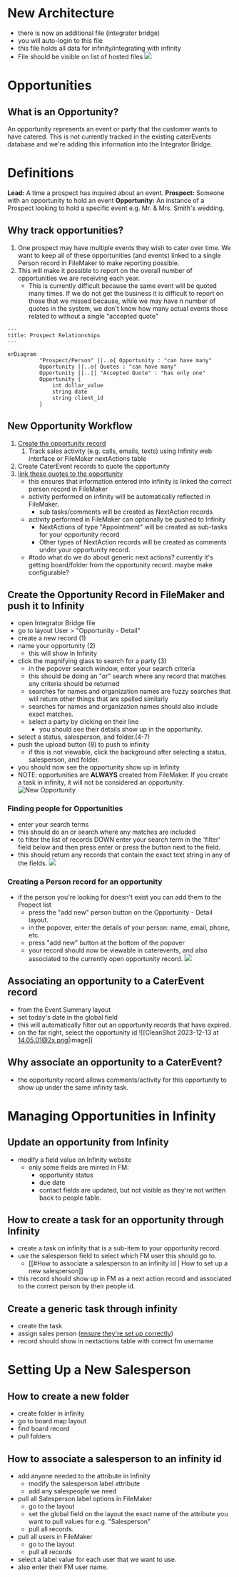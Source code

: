 # New Architecture
- there is now an additional file (integrator bridge)
- you will auto-login to this file
- this file holds all data for infinity/integrating with infinity
- File should be visible on list of hosted files
![](images/CleanShot%202023-12-14%20at%2012.55.33@2x.png)


# Opportunities

## What is an Opportunity?
An opportunity represents an event or party that the customer wants to have catered. 
This is not currently tracked in the existing caterEvents database and we're adding this information into the Integrator Bridge.

# Definitions
__Lead:__ A time a prospect has inquired about an event.
__Prospect:__ Someone with an opportunity to hold an event
__Opportunity:__ An instance of a Prospect looking to hold a specific event e.g. Mr. & Mrs. Smith's wedding.

## Why track opportunities?
1. One prospect may have multiple events they wish to cater over time. We want to keep all of these opportunities (and events) linked to a single Person record in FileMaker to make reporting possible.
2. This will make it possible to report on the overall number of opportunities we are receiving each year. 
	- This is currently difficult because the same event will be quoted many times. If we do not get the business it is difficult to report on those that we missed because, while we may have n number of quotes in the system, we don't know how many actual events those related to without a single "accepted quote"

```mermaid
---
title: Prospect Relationships
---

erDiagram
          "Prospect/Person" ||..o{ Opportunity : "can have many"
          Opportunity ||..o{ Quotes : "can have many"
          Opportunity ||..|| "Accepted Quote" : "has only one"
          Opportunity {
	          int dollar_value
	          string date
	          string client_id
          }
```

## New Opportunity Workflow
1. [Create the opportunity record](#create-the-opportunity-record-in-filemaker-and-push-it-to-infinity)
	1. Track sales activity (e.g. calls, emails, texts) using Infinity web interface or FileMaker nextActions table
2. Create CaterEvent records to quote the opportunity
3. [link these quotes to the opportunity](associating-an-opportunity-to-a-caterevent-record)
	- this ensures that information entered into infinity is linked the correct person record in FileMaker
	- activity performed on infinity will be automatically reflected in FileMaker.
		- sub tasks/comments will be created as NextAction records
	- activity performed in FileMaker can optionally be pushed to Infinity
		- NextActions of type "Appointment" will be created as sub-tasks for your opportunity record
		- Other types of NextAction records will be created as comments under your opportunity record.
	- #todo what do we do about generic next actions? currently it's getting board/folder from the opportunity record. maybe make configurable?

## Create the Opportunity Record in FileMaker and push it to Infinity
- open Integrator Bridge file
- go to layout User > "Opportunity - Detail"
- create a new record (1)
- name your opportunity (2) 
	- this will show in Infinity
- click the magnifying glass to search for a party (3)
	- in the popover search window, enter your search criteria
	- this should be doing an "or" search where any record that matches any criteria should be returned
	- searches for names and organization names are fuzzy searches that will return other things that are spelled similarly
	- searches for names and organization names should also include exact matches.
	- select a party by clicking on their line
		- you should see their details show up in the opportunity.
- select a status, salesperson, and folder.(4-7)
- push the upload button (8) to push to infinity
	- if this is not viewable, click the background after selecting a status, salesperson, and folder.
- you should now see the opportunity show up in Infinity
- NOTE: opportunities are **ALWAYS** created from FileMaker. If you create a task in infinity, it will not be considered an opportunity.
 ![New Opportunity](images/CleanShot%202023-12-14%20at%2012.38.55@2x.png)

### Finding people for Opportunities
- enter your search terms
- this should do an or search where any matches are included
- to filter the list of records DOWN enter your search term in the 'filter' field below and then press enter or press the button next to the field. 
- this should return any records that contain the exact text string in any of the fields.
![](images/CleanShot%202023-12-14%20at%2012.27.30@2x.png)

### Creating a Person record for an opportunity
- if the person you're looking for doesn't exist you can add them to the Propect list 
	- press the "add new" person button on the Opportunity - Detail layout.
	- in the popover, enter the details of your person: name, email, phone, etc. 
	- press "add new" button at the bottom of the popover
	- your record should now be viewable in caterevents, and also associated to the currently open opportunity record.
	![](images/CleanShot%202023-12-14%20at%2012.22.22@2x.png)
## Associating an opportunity to a CaterEvent record
- from the Event Summary layout
- set today's date in the global field
- this will automatically filter out an opportunity records that have expired.
- on the far right, select the opportunity id ![[CleanShot 2023-12-13 at 14.05.01@2x.png|image]] 

## Why associate an opportunity to a CaterEvent?
- the opportunity record allows comments/activity for this opportunity to show up under the same infinity task. 


# Managing Opportunities in Infinity
## Update an opportunity from Infinity
- modify a field value on Infinity website
	- only some fields are mirred in FM:
		- opportunity status
		- due date
		- contact fields are updated, but not visible as they're not written back to people table.

## How to create a task for an opportunity through Infinity
- create a task on infinity that is a sub-item to your opportunity record.
- use the salesperson field to select which FM user this should go to.
	- [[#How to associate a salesperson to an infinity id | How to set up a new salesperson]] 
- this record should show up in FM as a next action record and associated to the correct person by their people id.

## Create a generic task through infinity
- create the task
- assign sales person ([ensure they're set up correctly](#how-to-associate-a-salesperson-to-an-infinity-id))
- record should show in nextactions table with correct fm username



# Setting Up a New Salesperson
## How to create a new folder
- create folder in infinity
- go to board map layout
- find board record
- pull folders

## How to associate a salesperson to an infinity id
- add anyone needed to the attribute in Infinity
	- modify the salesperson label attribute
	- add any salespeople we need
- pull all Salesperson label options in FileMaker
	- go to the layout
	- set the global field on the layout the exact name of the attribute you want to pull values for e.g. "Salesperson"
	- pull all records.
- pull all users in FileMaker
	- go to the layout
	- pull all records
- select a label value for each user that we want to use.
- also enter their FM user name.

